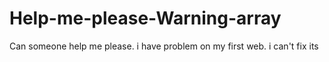 # Help-me-please-Warning-array
Can someone help me please. i have problem on my first web. i can't fix its
